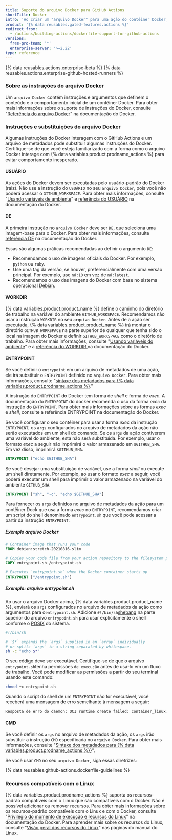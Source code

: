 ```yaml
---
title: Suporte do arquivo Docker para GitHub Actions
shortTitle: Docker
intro: 'Ao criar um "arquivo Docker" para uma ação do contêiner Docker, você deverá ter em mente como algumas instruções do Docker interagem com o GitHub Actions e com um arquivo de metadados da ação.'
product: '{% data reusables.gated-features.actions %}'
redirect_from:
  - /actions/building-actions/dockerfile-support-for-github-actions
versions:
  free-pro-team: '*'
  enterprise-server: '>=2.22'
type: reference
---
```


{% data reusables.actions.enterprise-beta %}
{% data reusables.actions.enterprise-github-hosted-runners %}

### Sobre as instruções do arquivo Docker

Um `arquivo Docker` contém instruções e argumentos que definem o conteúdo e o comportamento inicial de um contêiner Docker. Para obter mais informações sobre o suporte de instruções do Docker, consulte "[Referência do arquivo Docker](https://docs.docker.com/engine/reference/builder/)" na documentação do Docker.

### Instruções e substituições do arquivo Docker

Algumas instruções do Docker interagem com o GitHub Actions e um arquivo de metadados pode substituir algumas instruções do Docker. Certifique-se de que você esteja familiarizado com a forma como o arquivo Docker interage com {% data variables.product.prodname_actions %} para evitar comportamento inesperado.

#### USUÁRIO

As ações do Docker devem ser executadas pelo usuário-padrão do Docker (raiz). Não use a instrução do `USUÁRIO` no seu `arquivo Docker`, pois você não poderá acessar o `GITHUB_WORKSPACE`. Para obter mais informações, consulte "[Usando variáveis de ambiente](/actions/configuring-and-managing-workflows/using-environment-variables)" e [referência do USUÁRIO](https://docs.docker.com/engine/reference/builder/#user) na documentação do Docker.

#### DE

A primeira instrução no `arquivo Docker` deve ser `DE`, que seleciona uma imagem-base para o Docker. Para obter mais informações, consulte [referência DE](https://docs.docker.com/engine/reference/builder/#from) na documentação do Docker.

Essas são algumas práticas recomendadas ao definir o argumento `DE`:

- Recomendamos o uso de imagens oficiais do Docker. Por exemplo, `python` ou `ruby`.
- Use uma tag da versão, se houver, preferencialmente com uma versão principal. Por exemplo, use `nó:10` em vez de `nó:latest`.
- Recomendamos o uso das imagens do Docker com base no sistema operacional [Debian](https://www.debian.org/).

#### WORKDIR

{% data variables.product.product_name %} define o caminho do diretório de trabalho na variável do ambiente `GITHUB_WORKSPACE`. Recomendamos não usar a instrução `WORKDIR` no seu `arquivo Docker`. Antes de a ação ser executada, {% data variables.product.product_name %} irá montar o diretório `GITHUB_WORKSPACE` na parte superior de qualquer que tenha sido o local na imagem do Docker e definir `GITHUB_WORKSPACE` como o diretório de trabalho. Para obter mais informações, consulte "[Usando variáveis do ambiente](/actions/configuring-and-managing-workflows/using-environment-variables)" e a [referência do WORKDIR ](https://docs.docker.com/engine/reference/builder/#workdir) na documentação do Docker.

#### ENTRYPOINT

Se você definir o `entrypoint` em um arquivo de metadados de uma ação, ele irá substituir o `ENTRYPOINT` definido no `arquivo Docker`. Para obter mais informações, consulte "[sintaxe dos metadados para {% data variables.product.prodname_actions %}](/actions/creating-actions/metadata-syntax-for-github-actions/#runsentrypoint)."

A instrução do `ENTRYPOINT` do Docker tem forma de _shell_ e forma de _exec_. A documentação do `ENTRYPOINT` do docker recomenda o uso da forma _exec_ da instrução do `ENTRYPOINT`. Para obter mais informações sobre as formas _exec_ e _shell_, consulte a referência ENTRYPOINT [](https://docs.docker.com/engine/reference/builder/#entrypoint) na documentação do Docker.

Se você configurar o seu contêiner para usar a forma _exec_ da instrução `ENTRYPOINT`, os `args` configurados no arquivo de metadados da ação não serão executados em um shell do comando. Se os `args` da ação contiverem uma variável do ambiente, esta não será substituída. Por exemplo, usar o formato _exec_ a seguir não imprimirá o valor armazenado em `$GITHUB_SHA`. Em vez disso, imprimirá `$GITHUB_SHA`.

```dockerfile
ENTRYPOINT ["echo $GITHUB_SHA"]
```

 Se você desejar uma substituição de variável, use a forma _shell_ ou execute um shell diretamente. Por exemplo, ao usar o formato _exec_ a seguir, você poderá executar um shell para imprimir o valor armazenado na variável do ambiente `GITHUB_SHA`.

```dockerfile
ENTRYPOINT ["sh", "-c", "echo $GITHUB_SHA"]
```

 Para fornecer os `args` definidos no arquivo de metadados da ação para um contêiner Dock que usa a forma _exec_ no `ENTRYPOINT`, recomendamos criar um script do shell denominado `entrypoint.sh` que você pode acessar a partir da instrução `ENTRYPOINT`:

##### Exemplo *arquivo Docker*

```dockerfile
# Container image that runs your code
FROM debian:stretch-20210816-slim

# Copies your code file from your action repository to the filesystem path `/` of the container
COPY entrypoint.sh /entrypoint.sh

# Executes `entrypoint.sh` when the Docker container starts up
ENTRYPOINT ["/entrypoint.sh"]
```

##### Exemplo: arquivo *entrypoint.sh*

Ao usar o arquivo Docker acima, {% data variables.product.product_name %}, enviará os `args` configurados no arquivo de metadados da ação como argumentos para o`entrypoint.sh`. Adicione `#!/bin/sh`[shebang](https://en.wikipedia.org/wiki/Shebang_(Unix)) na parte superior do arquivo `entrypoint.sh` para usar explicitamente o shell conforme o [POSIX](https://en.wikipedia.org/wiki/POSIX) do sistema.

``` sh
#!/bin/sh

# `$*` expands the `args` supplied in an `array` individually
# or splits `args` in a string separated by whitespace.
sh -c "echo $*"
```

O seu código deve ser executável. Certifique-se de que o arquivo `entrypoint.sh`tenha permissões `de execução` antes de usá-lo em um fluxo de trabalho. Você pode modificar as permissões a partir do seu terminal usando este comando:
  ``` sh
  chmod +x entrypoint.sh
  ```

Quando o script do shell de um `ENTRYPOINT` não for executável, você receberá uma mensagem de erro semelhante à mensagem a seguir:

``` sh
Resposta de erro do daemon: OCI runtime create failed: container_linux.go:348: starting container process caused "exec: \"/entrypoint.sh\": permission denied": unknown
```

#### CMD

Se você definir os `args` no arquivo de metadados da ação, os `args` irão substituir a instrução `CMD` especificada no `arquivo Docker`. Para obter mais informações, consulte "[Sintaxe dos metadados para {% data variables.product.prodname_actions %}}](/actions/creating-actions/metadata-syntax-for-github-actions#runsargs)".

Se você usar `CMD` no seu `arquivo Docker`, siga essas diretrizes:

{% data reusables.github-actions.dockerfile-guidelines %}

### Recursos compatíveis com o Linux

{% data variables.product.prodname_actions %} suporta os recursos-padrão compatíveis com o Linux que são compatíveis com o Docker. Não é possível adicionar ou remover recursos. Para obter mais informações sobre os recursos-padrão compatíveis com o Linux e com o Docker, consulte "[Privilégio do momento de execução e recursos do Linux](https://docs.docker.com/engine/reference/run/#runtime-privilege-and-linux-capabilities)" na documentação do Docker. Para aprender mais sobre os recursos do Linux, consulte "[Visão geral dos recursos do Linux](http://man7.org/linux/man-pages/man7/capabilities.7.html)" nas páginas do manual do Linux.
